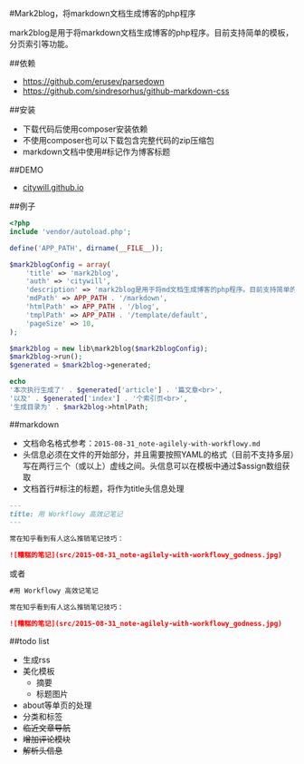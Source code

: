 #Mark2blog，将markdown文档生成博客的php程序

mark2blog是用于将markdown文档生成博客的php程序。目前支持简单的模板，分页索引等功能。

##依赖
* https://github.com/erusev/parsedown
* https://github.com/sindresorhus/github-markdown-css

##安装
* 下载代码后使用composer安装依赖
* 不使用composer也可以下载包含完整代码的zip压缩包
* markdown文档中使用#标记作为博客标题

##DEMO
* [citywill.github.io](http://citywill.github.io)

##例子
```php
<?php
include 'vendor/autoload.php';

define('APP_PATH', dirname(__FILE__));

$mark2blogConfig = array(
    'title' => 'mark2blog',
    'auth' => 'citywill',
    'description' => 'mark2blog是用于将md文档生成博客的php程序。目前支持简单的模板，分页索引等功能。',
    'mdPath' => APP_PATH . '/markdown',
    'htmlPath' => APP_PATH . '/blog',
    'tmplPath' => APP_PATH . '/template/default',
    'pageSize' => 10,
);

$mark2blog = new lib\mark2blog($mark2blogConfig);
$mark2blog->run();
$generated = $mark2blog->generated;

echo
'本次执行生成了' . $generated['article'] . '篇文章<br>',
'以及' . $generated['index'] . '个索引页<br>',
'生成目录为' . $mark2blog->htmlPath;
```

##markdown
* 文档命名格式参考：`2015-08-31_note-agilely-with-workflowy.md`
* 头信息必须在文件的开始部分，并且需要按照YAML的格式（目前不支持多层）写在两行三个（或以上）虚线之间。头信息可以在模板中通过$assign数组获取
* 文档首行#标注的标题，将作为title头信息处理

```markdown
---
title: 用 Workflowy 高效记笔记
---

常在知乎看到有人这么推销笔记技巧：

![糟糕的笔记](src/2015-08-31_note-agilely-with-workflowy_godness.jpg)
```

或者

```markdown
#用 Workflowy 高效记笔记

常在知乎看到有人这么推销笔记技巧：

![糟糕的笔记](src/2015-08-31_note-agilely-with-workflowy_godness.jpg)
```

##todo list
* 生成rss
* 美化模板
    * 摘要
    * 标题图片
* about等单页的处理
* 分类和标签
* ~~临近文章导航~~
* ~~增加评论模块~~
* ~~解析头信息~~